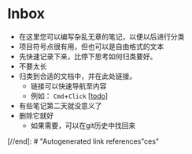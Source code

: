 # Inbox

- 在这里您可以编写杂乱无章的笔记，以便以后进行分类
- 项目符号点很有用，但也可以是自由格式的文本
- 先快速记录下来，比停下思考如何归类要好。
- 不要太长
- 归类到合适的文档中，并在此处链接。
  - 链接可以快速导航至内容
  - 例如： `Cmd`+`Click`  [[todo]]
- 有些笔记第二天就没意义了
- 删除它就好
  - 如果需要，可以在git历史中找回来

[//begin]: # "Autogenerated link references for markdown compatibility"
[todo]: todo "Todo"
[//end]: # "Autogenerated link references"ces"
